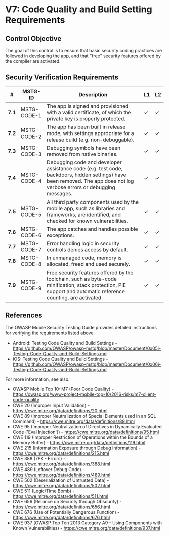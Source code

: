 # V7: Code Quality and Build Setting Requirements

## Control Objective

The goal of this control is to ensure that basic security coding practices are followed in developing the app, and that "free" security features offered by the compiler are activated.

## Security Verification Requirements

| # | MSTG-ID | Description | L1 | L2 |
| -- | -------- | ---------------------- | - | - |
| **7.1** | MSTG-CODE-1 | The app is signed and provisioned with a valid certificate, of which the private key is properly protected. | ✓ | ✓ |
| **7.2** | MSTG-CODE-2 | The app has been built in release mode, with settings appropriate for a release build (e.g. non-debuggable). | ✓ | ✓ |
| **7.3** | MSTG-CODE-3 | Debugging symbols have been removed from native binaries. | ✓ | ✓ |
| **7.4** | MSTG-CODE-4 | Debugging code and developer assistance code (e.g. test code, backdoors, hidden settings) have been removed. The app does not log verbose errors or debugging messages. | ✓ | ✓ |
| **7.5** | MSTG-CODE-5 | All third party components used by the mobile app, such as libraries and frameworks, are identified, and checked for known vulnerabilities. | ✓ | ✓ |
| **7.6** | MSTG-CODE-6 | The app catches and handles possible exceptions.| ✓ | ✓ |
| **7.7** | MSTG-CODE-7 | Error handling logic in security controls denies access by default. | ✓ | ✓ |
| **7.8** | MSTG-CODE-8 | In unmanaged code, memory is allocated, freed and used securely.  | ✓ | ✓ |
| **7.9** | MSTG-CODE-9 | Free security features offered by the toolchain, such as byte-code minification, stack protection, PIE support and automatic reference counting, are activated. | ✓ | ✓ |

## References

The OWASP Mobile Security Testing Guide provides detailed instructions for verifying the requirements listed above.

- Android: Testing Code Quality and Build Settings - <https://github.com/OWASP/owasp-mstg/blob/master/Document/0x05i-Testing-Code-Quality-and-Build-Settings.md>
- iOS: Testing Code Quality and Build Settings - <https://github.com/OWASP/owasp-mstg/blob/master/Document/0x06i-Testing-Code-Quality-and-Build-Settings.md>

For more information, see also:

- OWASP Mobile Top 10: M7 (Poor Code Quality) - <https://owasp.org/www-project-mobile-top-10/2016-risks/m7-client-code-quality>
- CWE 20 (Improper Input Validation) - <https://cwe.mitre.org/data/definitions/20.html>
- CWE 89 (Improper Neutralization of Special Elements used in an SQL Command) - <https://cwe.mitre.org/data/definitions/89.html>
- CWE 95 (Improper Neutralization of Directives in Dynamically Evaluated Code ('Eval Injection')) - <https://cwe.mitre.org/data/definitions/95.html>
- CWE 119 (Improper Restriction of Operations within the Bounds of a Memory Buffer) - <https://cwe.mitre.org/data/definitions/119.html>
- CWE 215 (Information Exposure through Debug Information) - <https://cwe.mitre.org/data/definitions/215.html>
- CWE 388 (7PK - Errors) - <https://cwe.mitre.org/data/definitions/388.html>
- CWE 489 (Leftover Debug Code) - <https://cwe.mitre.org/data/definitions/489.html>
- CWE 502 (Deserialization of Untrusted Data) - <https://cwe.mitre.org/data/definitions/502.html>
- CWE 511 (Logic/Time Bomb) - <https://cwe.mitre.org/data/definitions/511.html>
- CWE 656 (Reliance on Security through Obscurity) - <https://cwe.mitre.org/data/definitions/656.html>
- CWE 676 (Use of Potentially Dangerous Function)  - <https://cwe.mitre.org/data/definitions/676.html>
- CWE 937 (OWASP Top Ten 2013 Category A9 - Using Components with Known Vulnerabilities) - <https://cwe.mitre.org/data/definitions/937.html>
